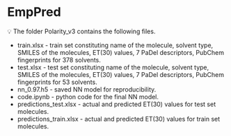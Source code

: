 # EmpPred

<aside>
💡 The folder Polarity_v3 contains the following files.

</aside>

- train.xlsx - train set constituting name of the molecule, solvent type, SMILES of the molecules, ET(30) values, 7 PaDel descriptors, PubChem fingerprints for 378 solvents.
- test.xlsx - test set constituting name of the molecule, solvent type, SMILES of the molecules, ET(30) values, 7 PaDel descriptors, PubChem fingerprints for 53 solvents.
- nn_0.97.h5 - saved NN model for reproducibility.
- code.ipynb - python code for the final NN model.
- predictions_test.xlsx - actual and predicted ET(30) values for test set molecules.
- predictions_train.xlsx - actual and predicted ET(30) values for train set molecules.

##
